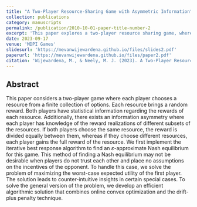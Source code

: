 ```yaml
---
title: "A Two-Player Resource-Sharing Game with Asymmetric Information"
collection: publications
category: manuscripts
permalink: /publication/2010-10-01-paper-title-number-2
excerpt: 'This paper explores a two-player resource sharing game, where the players have asymmetric information regarding the rewards brought by the resources.'
date: 2023-09-17
venue: 'MDPI Games'
slidesurl: 'https://mevanwijewardena.github.io/files/slides2.pdf'
paperurl: 'https://mevanwijewardena.github.io/files/paper2.pdf'
citation: 'Wijewardena, M., & Neely, M. J. (2023). A Two-Player Resource-Sharing Game with Asymmetric Information. Games, 14(5), 61.'
---
```


## Abstract

This paper considers a two-player game where each player chooses a resource from a finite collection of options. Each resource brings a random reward. Both players have statistical information regarding the rewards of each resource. Additionally, there exists an information asymmetry where each player has knowledge of the reward realizations of different subsets of the resources. If both players choose the same resource, the reward is divided equally between them, whereas if they choose different resources, each player gains the full reward of the resource. We first implement the iterative best response algorithm to find an ${\varepsilon}$-approximate Nash equilibrium for this game. This method of finding a Nash equilibrium may not be desirable when players do not trust each other and place no assumptions on the incentives of the opponent. To handle this case, we solve the problem of maximizing the worst-case expected utility of the first player. The solution leads to counter-intuitive insights in certain special cases. To solve the general version of the problem, we develop an efficient algorithmic solution that combines online convex optimization and the drift-plus penalty technique.
